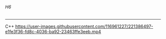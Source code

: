 ###### H6
---
C++
https://user-images.githubusercontent.com/116961227/221386497-e1fe3f36-fd8c-4036-ba92-23463ffe3eeb.mp4
